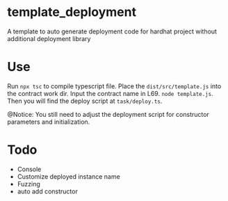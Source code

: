 # template_deployment
A template to auto generate deployment code for hardhat project without additional deployment library

# Use
Run `npx tsc` to compile typescript file. Place the `dist/src/template.js` into the contract work dir. Input the contract name in L69. `node template.js`. Then you will find the deploy script at `task/deploy.ts`.

@Notice: You still need to adjust the deployment script for constructor parameters and initialization.
# Todo
* Console
* Customize deployed instance name
* Fuzzing
* auto add constructor
